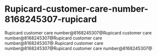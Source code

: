 # Rupicard-customer-care-number-8168245307-rupicard
Rupicard customer care number@8168245307@Rupicard customer care number@8168245307@Rupicard customer care number@8168245307@.Rupicard customer care number@8168245307@Rupicard customer care number@8168245307@
